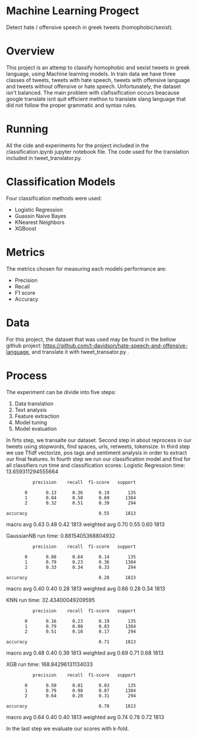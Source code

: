 # Machine Learning Progect
Detect hate / offensive speech in greek tweets (homophobic/sexist).


# Overview
This project is an attemp to classify homophobic and sexist tweets in greek language, using Machine learning models.
In train data we have three classes of tweets, tweets with hate speech, tweets with offensive language and tweets without offensive or hate speech.
Unfortunately, the dataset isn't balanced.
The main problem with clafissification occurs beacause google translate isnt quit efficient methon to translate slang language that did not follow the proper grammatic and syntax rules.

# Running
All the cide and experiments for the project included in the classification.ipynb  jupyter notebook file. The code used for the translation included in tweet_translator.py.
# Classification Models
Four classification methods were used:
* Logistic Regression
* Guassin Naive Bayes
* KNearest Neighbors
* XGBoost
# Metrics
The metrics chosen for measuring each models performance are:
* Precision 
* Recall
* F1 score
* Accuracy
# Data
For this project, the dataset that was used may be found in the bellow github project:
https://github.com/t-davidson/hate-speech-and-offensive-language, and translate it with tweet_transator.py .

# Process
The experiment can be divide into five steps:
1. Data translation 
2. Text analysis
3. Feature extraction
4. Model tuning
5. Model evaluation

In firts step, we transalte our dataset.
Second step in about reprocess in our tweets using stopwords, find spaces, urls, retweets, tokensize.
In third step we use Tfidf vectorize, pos tags and sentiment analysis in order to extract our final features.
In fourth step we run our classification model and find for all classifiers run time and classification scores:
Logistic Regression time: 13.659311294555664 

              precision    recall  f1-score   support

           0       0.13      0.36      0.19       135
           1       0.84      0.58      0.69      1384
           2       0.32      0.51      0.39       294

    accuracy                           0.55      1813
   macro avg       0.43      0.48      0.42      1813
weighted avg       0.70      0.55      0.60      1813

GaussianNB run time: 0.8815405368804932 

              precision    recall  f1-score   support

           0       0.08      0.64      0.14       135
           1       0.79      0.23      0.36      1384
           2       0.33      0.34      0.33       294

    accuracy                           0.28      1813
   macro avg       0.40      0.40      0.28      1813
weighted avg       0.66      0.28      0.34      1813

KNN run time: 32.43400049209595 

              precision    recall  f1-score   support

           0       0.16      0.23      0.19       135
           1       0.79      0.88      0.83      1384
           2       0.51      0.10      0.17       294

    accuracy                           0.71      1813
   macro avg       0.48      0.40      0.39      1813
weighted avg       0.69      0.71      0.68      1813

XGB run time: 168.84296131134033 

              precision    recall  f1-score   support

           0       0.50      0.01      0.03       135
           1       0.79      0.98      0.87      1384
           2       0.64      0.20      0.31       294

    accuracy                           0.78      1813
   macro avg       0.64      0.40      0.40      1813
weighted avg       0.74      0.78      0.72      1813

In the last step we evaluate our scores with k-fold.

